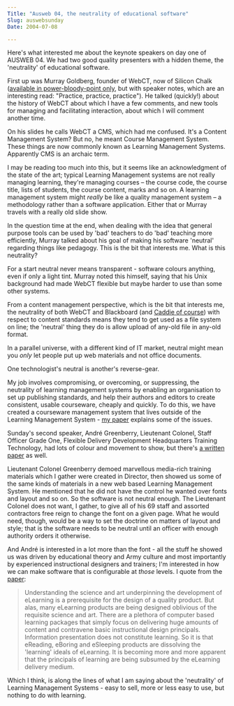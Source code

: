 ```yaml
---
Title: "Ausweb 04, the neutrality of educational software"
Slug: auswebsunday
Date: 2004-07-08

---
```

Here's what interested me about the keynote speakers on day one of
AUSWEB 04. We had two good quality presenters with a hidden theme, the
'neutrality' of educational software.

First up was Murray Goldberg, founder of WebCT, now of Silicon Chalk
([available in power-bloody-point
only](http://ausweb.scu.edu.au/aw04/papers/edited/goldberg/Ausweb.ppt),
but with speaker notes, which are an interesting read: "Practice,
practice, practice"). He talked (quickly!) about the history of WebCT
about which I have a few comments, and new tools for managing and
facilitating interaction, about which I will comment another time.

On his slides he calls WebCT a CMS, which had me confused. It's a
Content Management System? But no, he meant Course Management System.
These things are now commonly known as Learning Management Systems.
Apparently CMS is an archaic term.

I may be reading too much into this, but it seems like an acknowledgment
of the state of the art; typical Learning Management systems are not
really managing learning, they're managing courses – the course code,
the course title, lists of students, the course content, marks and so
on. A learning management system might *really* be like a quality
management system – a methodology rather than a software application.
Either that or Murray travels with a really old slide show.

In the question time at the end, when dealing with the idea that general
purpose tools can be used by 'bad' teachers to do 'bad' teaching more
efficiently, Murray talked about his goal of making his software
'neutral' regarding things like pedagogy. This is the bit that interests
me. What is this neutrality?

For a start neutral never means transparent - software colours anything,
even if only a light tint. Murray noted this himself, saying that his
Unix background had made WebCT flexible but maybe harder to use than
some other systems.

From a content management perspective, which is the bit that interests
me, the neutrality of both WebCT and Blackboard (and [Caddie of
course](blog/2004/05/11/caddie)) with respect to content standards means
they tend to get used as a file system on line; the 'neutral' thing they
do is allow upload of any-old file in any-old format.

In a parallel universe, with a different kind of IT market, neutral
might mean you *only* let people put up web materials and not office
documents.

One technologist's neutral is another's reverse-gear.

My job involves compromising, or overcoming, or suppressing, the
neutrality of learning management systems by enabling an organisation to
set up publishing standards, and help their authors and editors to
create consistent, usable courseware, cheaply and quickly. To do this,
we have created a courseware management system that lives outside of the
Learning Management System - [my
paper](http://ausweb.scu.edu.au/aw04/papers/edited/sefton2/paper.html)
explains some of the issues.

Sunday's second speaker, André Greenberry, Lieutenant Colonel, Staff
Officer Grade One, Flexible Delivery Development Headquarters Training
Technology, had lots of colour and movement to show, but there's [a
written
paper](http://ausweb.scu.edu.au/aw04/papers/edited/greenberry/paper.html)
as well.

Lieutenant Colonel Greenberry demoed marvellous media-rich training
materials which I gather were created in Director, then showed us some
of the same kinds of materials in a new web based Learning Management
System. He mentioned that he did not have the control he wanted over
fonts and layout and so on. So the software is not neutral enough. The
Lieutenant Colonel does not want, I gather, to give all of his 69 staff
and assorted contractors free reign to change the font on a given page.
What he would need, though, would be a way to set the doctrine on
matters of layout and style; that is the software needs to be neutral
until an officer with enough authority orders it otherwise.

And André is interested in a lot more than the font - all the stuff he
showed us was driven by educational theory and Army culture and most
importantly by experienced instructional designers and trainers; I'm
interested in how we can make software that is configurable at *those*
levels. I quote from the
[paper](http://ausweb.scu.edu.au/aw04/papers/edited/greenberry/paper.html):

> Understanding the science and art underpinning the development of
> eLearning is a prerequisite for the design of a quality product. But
> alas, many eLearning products are being designed oblivious of the
> requisite science and art. There are a plethora of computer based
> learning packages that simply focus on delivering huge amounts of
> content and contravene basic instructional design principals.
> Information presentation does not constitute learning. So it is that
> eReading, eBoring and eSleeping products are dissolving the 'learning'
> ideals of eLearning. It is becoming more and more apparent that the
> principals of learning are being subsumed by the eLearning delivery
> medium.

Which I think, is along the lines of what I am saying about the
'neutrality' of Learning Management Systems - easy to sell, more or less
easy to use, but nothing to do with learning.
